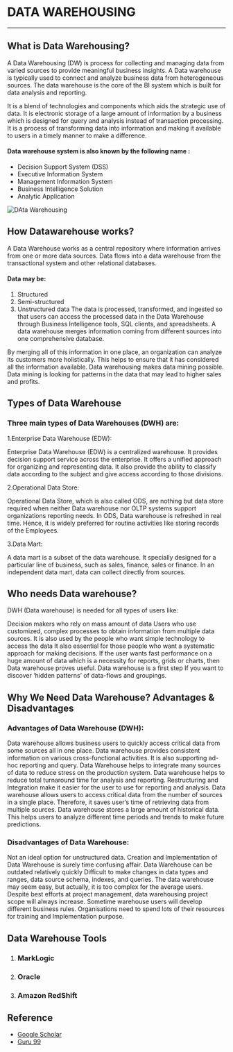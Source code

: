 # DATA WAREHOUSING 
___
## What is Data Warehousing?

A Data Warehousing (DW) is process for collecting and managing data from varied sources to provide meaningful business insights. A Data warehouse is typically used to connect and analyze business data from heterogeneous sources. The data warehouse is the core of the BI system which is built for data analysis and reporting.

It is a blend of technologies and components which aids the strategic use of data. It is electronic storage of a large amount of information by a business which is designed for query and analysis instead of transaction processing. It is a process of transforming data into information and making it available to users in a timely manner to make a difference.

#### Data warehouse system is also known by the following name :
* Decision Support System (DSS)
* Executive Information System
* Management Information System
* Business Intelligence Solution
* Analytic Application 

![DAta Warehousing](https://www.guru99.com/images/1/data_warehousing.png)

## How Datawarehouse works? 

A Data Warehouse works as a central repository where information arrives from one or more data sources. Data flows into a data warehouse from the transactional system and other relational databases.

#### Data may be:
1. Structured
1. Semi-structured
1. Unstructured data
The data is processed, transformed, and ingested so that users can access the processed data in the Data Warehouse through Business Intelligence tools, SQL clients, and spreadsheets. A data warehouse merges information coming from different sources into one comprehensive database.

By merging all of this information in one place, an organization can analyze its customers more holistically. This helps to ensure that it has considered all the information available. Data warehousing makes data mining possible. Data mining is looking for patterns in the data that may lead to higher sales and profits.

## Types of Data Warehouse

### Three main types of Data Warehouses (DWH) are:

1.Enterprise Data Warehouse (EDW):

Enterprise Data Warehouse (EDW) is a centralized warehouse. It provides decision support service across the enterprise. It offers a unified approach for organizing and representing data. It also provide the ability to classify data according to the subject and give access according to those divisions.

2.Operational Data Store:

Operational Data Store, which is also called ODS, are nothing but data store required when neither Data warehouse nor OLTP systems support organizations reporting needs. In ODS, Data warehouse is refreshed in real time. Hence, it is widely preferred for routine activities like storing records of the Employees.

3.Data Mart:

A data mart is a subset of the data warehouse. It specially designed for a particular line of business, such as sales, finance, sales or finance. In an independent data mart, data can collect directly from sources.

## Who needs Data warehouse?
DWH (Data warehouse) is needed for all types of users like:

Decision makers who rely on mass amount of data
Users who use customized, complex processes to obtain information from multiple data sources.
It is also used by the people who want simple technology to access the data
It also essential for those people who want a systematic approach for making decisions.
If the user wants fast performance on a huge amount of data which is a necessity for reports, grids or charts, then Data warehouse proves useful.
Data warehouse is a first step If you want to discover ‘hidden patterns’ of data-flows and groupings.

## Why We Need Data Warehouse? Advantages & Disadvantages
### Advantages of Data Warehouse (DWH):

Data warehouse allows business users to quickly access critical data from some sources all in one place.
Data warehouse provides consistent information on various cross-functional activities. It is also supporting ad-hoc reporting and query.
Data Warehouse helps to integrate many sources of data to reduce stress on the production system.
Data warehouse helps to reduce total turnaround time for analysis and reporting.
Restructuring and Integration make it easier for the user to use for reporting and analysis.
Data warehouse allows users to access critical data from the number of sources in a single place. Therefore, it saves user’s time of retrieving data from multiple sources.
Data warehouse stores a large amount of historical data. This helps users to analyze different time periods and trends to make future predictions.
### Disadvantages of Data Warehouse:

Not an ideal option for unstructured data.
Creation and Implementation of Data Warehouse is surely time confusing affair.
Data Warehouse can be outdated relatively quickly
Difficult to make changes in data types and ranges, data source schema, indexes, and queries.
The data warehouse may seem easy, but actually, it is too complex for the average users.
Despite best efforts at project management, data warehousing project scope will always increase.
Sometime warehouse users will develop different business rules.
Organisations need to spend lots of their resources for training and Implementation purpose.

## Data Warehouse Tools 
1. ### MarkLogic
1. ### Oracle
1. ### Amazon RedShift

## Reference 
* [Google Scholar](https://scholar.google.com/)
* [Guru 99](https://www.guru99.com/data-warehousing.html#3)

